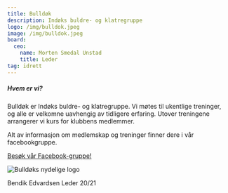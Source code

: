 ```yaml
---
title: Bulldøk
description: Indøks buldre- og klatregruppe
logo: /img/bulldok.jpeg
image: /img/bulldok.jpeg
board:
  ceo:
    name: Morten Smedal Unstad
    title: Leder
tag: idrett
---
```


##### Hvem er vi?

Bulldøk er Indøks buldre- og klatregruppe. Vi møtes til ukentlige treninger, og alle er velkomne uavhengig av tidligere erfaring. Utover treningene arrangerer vi kurs for klubbens medlemmer.

Alt av informasjon om medlemskap og treninger finner dere i vår facebookgruppe.

[Besøk vår Facebook-gruppe!](https://www.facebook.com/groups/221336962206774)

![Bulldøks nydelige logo](/img/bulldok.jpeg)

Bendik Edvardsen
Leder 20/21
